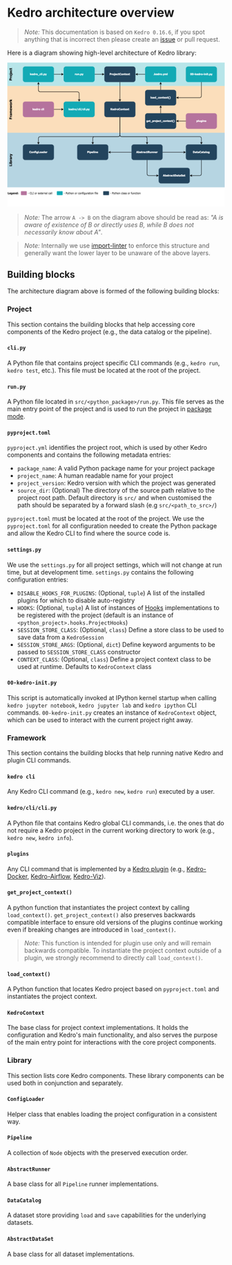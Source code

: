 # Kedro architecture overview


> *Note:* This documentation is based on `Kedro 0.16.6`, if you spot anything that is incorrect then please create an [issue](https://github.com/quantumblacklabs/kedro/issues) or pull request.

Here is a diagram showing high-level architecture of Kedro library:

![Kedro architecture diagram](../meta/images/kedro_architecture.png)

> *Note:* The arrow `A -> B` on the diagram above should be read as: _"A is aware of existence of B or directly uses B, while B does not necessarily know about A"_.

> *Note:* Internally we use [import-linter](https://github.com/seddonym/import-linter/) to enforce this structure and generally want the lower layer to be unaware of the above layers.

## Building blocks

The architecture diagram above is formed of the following building blocks:

### Project

This section contains the building blocks that help accessing core components of the Kedro project (e.g., the data catalog or the pipeline).

#### `cli.py`

A Python file that contains project specific CLI commands (e.g., `kedro run`, `kedro test`, etc.). This file must be located at the root of the project.

#### `run.py`

A Python file located in `src/<python_package>/run.py`. This file serves as the main entry point of the project and is used to run the project in [package mode](../03_tutorial/05_package_a_project.md#package-your-project).

#### `pyproject.toml`

`pyproject.yml` identifies the project root, which is used by other Kedro components and contains the following metadata entries:
- `package_name`: A valid Python package name for your project package
- `project_name`: A human readable name for your project
- `project_version`: Kedro version with which the project was generated
- `source_dir`: (Optional) The directory of the source path relative to the project root path. Default directory is `src/` and when customised the path should be separated by a forward slash (e.g `src/<path_to_src>/`)

`pyproject.toml` must be located at the root of the project. We use the `pyproject.toml` for all configuration needed to create the Python package and allow the Kedro CLI to find where the source code is.

#### `settings.py`

We use the `settings.py` for all project settings, which will not change at run time, but at development time. `settings.py` contains the following configuration entries:

- `DISABLE_HOOKS_FOR_PLUGINS`: (Optional, `tuple`) A list of the installed plugins for which to disable auto-registry
- `HOOKS`: (Optional, `tuple`) A list of instances of [Hooks](../07_extend_kedro/02_hooks.md) implementations to be registered with the project (default is an instance of `<python_project>.hooks.ProjectHooks`)
- `SESSION_STORE_CLASS`: (Optional, `class`) Define a store class to be used to save data from a `KedroSession`
- `SESSION_STORE_ARGS`: (Optional, `dict`) Define keyword arguments to be passed to `SESSION_STORE_CLASS` constructor
- `CONTEXT_CLASS`: (Optional, `class`) Define a project context class to be used at runtime. Defaults to `KedroContext` class

#### `00-kedro-init.py`

This script is automatically invoked at IPython kernel startup when calling `kedro jupyter notebook`, `kedro jupyter lab` and `kedro ipython` CLI commands. `00-kedro-init.py` creates an instance of `KedroContext` object, which can be used to interact with the current project right away.

### Framework

This section contains the building blocks that help running native Kedro and plugin CLI commands.

#### `kedro cli`

Any Kedro CLI command (e.g., `kedro new`, `kedro run`) executed by a user.

#### `kedro/cli/cli.py`

A Python file that contains Kedro global CLI commands, i.e. the ones that do not require a Kedro project in the current working directory to work (e.g., `kedro new`, `kedro info`).

#### `plugins`

Any CLI command that is implemented by a [Kedro plugin](../07_extend_kedro/04_plugins.md) (e.g., [Kedro-Docker](https://github.com/quantumblacklabs/kedro-docker), [Kedro-Airflow](https://github.com/quantumblacklabs/kedro-airflow), [Kedro-Viz](https://github.com/quantumblacklabs/kedro-viz)).

#### `get_project_context()`

A python function that instantiates the project context by calling `load_context()`. `get_project_context()` also preserves backwards compatible interface to ensure old versions of the plugins continue working even if breaking changes are introduced in `load_context()`.

> *Note:* This function is intended for plugin use only and will remain backwards compatible. To instantiate the project context outside of a plugin, we strongly recommend to directly call `load_context()`.

#### `load_context()`

A Python function that locates Kedro project based on `pyproject.toml` and instantiates the project context.

#### `KedroContext`

The base class for project context implementations. It holds the configuration and Kedro's main functionality, and also serves the purpose of the main entry point for interactions with the core project components.

### Library

This section lists core Kedro components. These library components can be used both in conjunction and separately.

#### `ConfigLoader`

Helper class that enables loading the project configuration in a consistent way.

#### `Pipeline`

A collection of `Node` objects with the preserved execution order.

#### `AbstractRunner`

A base class for all `Pipeline` runner implementations.

#### `DataCatalog`

A dataset store providing `load` and `save` capabilities for the underlying datasets.

#### `AbstractDataSet`

A base class for all dataset implementations.
